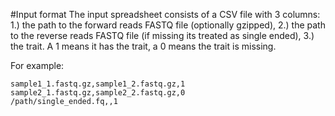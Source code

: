 #Input format
The input spreadsheet consists of a CSV file with 3 columns:
1.) the path to the forward reads FASTQ file (optionally gzipped),
2.) the path to the reverse reads FASTQ file (if missing its treated as single ended),
3.) the trait. A 1 means it has the trait, a 0 means the trait is missing.

For example:
    
    sample1_1.fastq.gz,sample1_2.fastq.gz,1
    sample2_1.fastq.gz,sample2_2.fastq.gz,0
    /path/single_ended.fq,,1

